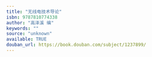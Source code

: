 ```yaml
---
title: "无线电技术导论"
isbn: 9787810774338
author: "高泽溪 编"
keywords: ""
source: "unknown"
available: TRUE
douban_url: https://book.douban.com/subject/1237899/
---
```

